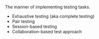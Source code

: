 The manner of implementing testing tasks.

- Exhaustive testing (aka complete testing)
- Pair testing
- Session-based testing
- Collaboration-based test approach